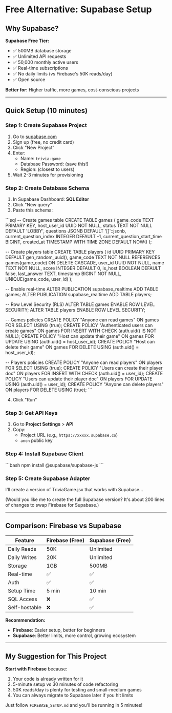 # Free Alternative: Supabase Setup

## Why Supabase?

**Supabase Free Tier:**
- ✅ 500MB database storage
- ✅ Unlimited API requests
- ✅ 50,000 monthly active users
- ✅ Real-time subscriptions
- ✅ No daily limits (vs Firebase's 50K reads/day)
- ✅ Open source

**Better for:** Higher traffic, more games, cost-conscious projects

---

## Quick Setup (10 minutes)

### Step 1: Create Supabase Project

1. Go to [supabase.com](https://supabase.com)
2. Sign up (free, no credit card)
3. Click "New Project"
4. Enter:
   - Name: `trivia-game`
   - Database Password: (save this!)
   - Region: (closest to users)
5. Wait 2-3 minutes for provisioning

### Step 2: Create Database Schema

1. In Supabase Dashboard: **SQL Editor**
2. Click "New query"
3. Paste this schema:

\`\`\`sql
-- Create games table
CREATE TABLE games (
  game_code TEXT PRIMARY KEY,
  host_user_id UUID NOT NULL,
  status TEXT NOT NULL DEFAULT 'LOBBY',
  questions JSONB DEFAULT '[]'::jsonb,
  current_question_index INTEGER DEFAULT -1,
  current_question_start_time BIGINT,
  created_at TIMESTAMP WITH TIME ZONE DEFAULT NOW()
);

-- Create players table
CREATE TABLE players (
  id UUID PRIMARY KEY DEFAULT gen_random_uuid(),
  game_code TEXT NOT NULL REFERENCES games(game_code) ON DELETE CASCADE,
  user_id UUID NOT NULL,
  name TEXT NOT NULL,
  score INTEGER DEFAULT 0,
  is_host BOOLEAN DEFAULT false,
  last_answer TEXT,
  timestamp BIGINT NOT NULL,
  UNIQUE(game_code, user_id)
);

-- Enable real-time
ALTER PUBLICATION supabase_realtime ADD TABLE games;
ALTER PUBLICATION supabase_realtime ADD TABLE players;

-- Row Level Security (RLS)
ALTER TABLE games ENABLE ROW LEVEL SECURITY;
ALTER TABLE players ENABLE ROW LEVEL SECURITY;

-- Games policies
CREATE POLICY "Anyone can read games" ON games FOR SELECT USING (true);
CREATE POLICY "Authenticated users can create games" ON games FOR INSERT WITH CHECK (auth.uid() IS NOT NULL);
CREATE POLICY "Host can update their game" ON games FOR UPDATE USING (auth.uid() = host_user_id);
CREATE POLICY "Host can delete their game" ON games FOR DELETE USING (auth.uid() = host_user_id);

-- Players policies
CREATE POLICY "Anyone can read players" ON players FOR SELECT USING (true);
CREATE POLICY "Users can create their player doc" ON players FOR INSERT WITH CHECK (auth.uid() = user_id);
CREATE POLICY "Users can update their player doc" ON players FOR UPDATE USING (auth.uid() = user_id);
CREATE POLICY "Anyone can delete players" ON players FOR DELETE USING (true);
\`\`\`

4. Click "Run"

### Step 3: Get API Keys

1. Go to **Project Settings** > **API**
2. Copy:
   - Project URL (e.g., `https://xxxxx.supabase.co`)
   - `anon` public key

### Step 4: Install Supabase Client

\`\`\`bash
npm install @supabase/supabase-js
\`\`\`

### Step 5: Create Supabase Adapter

I'll create a version of TriviaGame.jsx that works with Supabase...

(Would you like me to create the full Supabase version? It's about 200 lines of changes to swap Firebase for Supabase.)

---

## Comparison: Firebase vs Supabase

| Feature | Firebase (Free) | Supabase (Free) |
|---------|----------------|-----------------|
| Daily Reads | 50K | Unlimited |
| Daily Writes | 20K | Unlimited |
| Storage | 1GB | 500MB |
| Real-time | ✅ | ✅ |
| Auth | ✅ | ✅ |
| Setup Time | 5 min | 10 min |
| SQL Access | ❌ | ✅ |
| Self-hostable | ❌ | ✅ |

**Recommendation:**
- **Firebase**: Easier setup, better for beginners
- **Supabase**: Better limits, more control, growing ecosystem

---

## My Suggestion for This Project

**Start with Firebase** because:
1. Your code is already written for it
2. 5-minute setup vs 30 minutes of code refactoring
3. 50K reads/day is plenty for testing and small-medium games
4. You can always migrate to Supabase later if you hit limits

Just follow `FIREBASE_SETUP.md` and you'll be running in 5 minutes!
